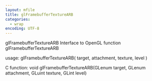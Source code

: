 ```yaml
---
layout: mfile
title: glFramebufferTextureARB
categories:
  - wrap
encoding: UTF-8
---
```


glFramebufferTextureARB  Interface to OpenGL function glFramebufferTextureARB

usage:  glFramebufferTextureARB( target, attachment, texture, level )

C function:  void glFramebufferTextureARB(GLenum target, GLenum attachment, GLuint texture, GLint level)